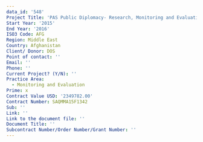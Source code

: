 ```yaml
---
data_id: '548'
Project Title: 'PAS Public Diplomacy- Research, Monitoring and Evaluation'
Start Year: '2015'
End Year: '2016'
ISO3 Code: AFG
Region: Middle East
Country: Afghanistan
Client/ Donor: DOS
Point of contact: ''
Email: ''
Phone: ''
Current Project? (Y/N): ''
Practice Area:
  - Monitoring and Evaluation
Prime: x
Contract Value USD: '2349782.00'
Contract Number: SAQMMA15F1342
Sub: ''
Link: ''
Link to the document file: ''
Document Title: ''
Subcontract Number/Order Number/Grant Number: ''
---
```

